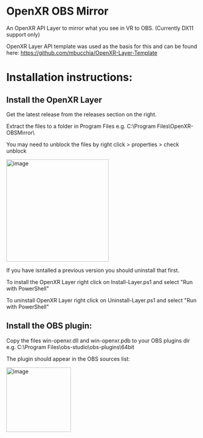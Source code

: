 # OpenXR OBS Mirror

An OpenXR API Layer to mirror what you see in VR to OBS. (Currently DX11 support only)

OpenXR Layer API template was used as the basis for this and can be found here:
https://github.com/mbucchia/OpenXR-Layer-Template

# Installation instructions:

## Install the OpenXR Layer
Get the latest release from the releases section on the right.

Extract the files to a folder in Program Files e.g. C:\Program Files\OpenXR-OBSMirror\

You may need to unblock the files by right click > properties > check unblock

<img width="269" alt="image" src="https://user-images.githubusercontent.com/2940221/210623325-e47bb303-e3d0-427a-abaa-845a2fd116eb.png">

If you have isntalled a previous version you should uninstall that first.

To install the OpenXR Layer right click on Install-Layer.ps1 and select "Run with PowerShell"

To uninstall OpenXR Layer right click on Uninstall-Layer.ps1 and select "Run with PowerShell"


## Install the OBS plugin:
Copy the files win-openxr.dll and win-openxr.pdb to your OBS plugins dir e.g. C:\Program Files\obs-studio\obs-plugins\64bit

The plugin should appear in the OBS sources list:

<img width="170" alt="image" src="https://user-images.githubusercontent.com/2940221/210623787-e66728e4-c92d-476e-9ad3-82028c0d2a1c.png">
